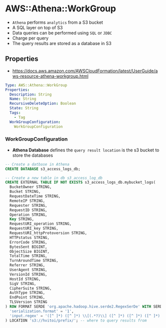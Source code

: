 # AWS::Athena::WorkGroup

- `Athena` performs `analytics` from a S3 bucket
- A SQL layer on top of S3
- Data queries can be performed using `SQL` or `JDBC`
- Charge per query
- The query results are stored as a database in S3

## Properties

- <https://docs.aws.amazon.com/AWSCloudFormation/latest/UserGuide/aws-resource-athena-workgroup.html>

```yaml
Type: AWS::Athena::WorkGroup
Properties:
  Description: String
  Name: String
  RecursiveDeleteOption: Boolean
  State: String
  Tags:
    - Tag
  WorkGroupConfiguration:
    WorkGroupConfiguration
```

### WorkGroupConfiguration

- **Athena Database** defines the `query result location` is the s3 bucket to store the databases

```sql
-- Create a datbase in Athena
CREATE DATABASE s3_access_logs_db;

-- Create a new table in db s3_access_log_db
CREATE EXTERNAL TABLE IF NOT EXISTS s3_access_logs_db.mybucket_logs(
  BucketOwner STRING,
  Bucket STRING,
  RequestDateTime STRING,
  RemoteIP STRING,
  Requester STRING,
  RequestID STRING,
  Operation STRING,
  Key STRING,
  RequestURI_operation STRING,
  RequestURI_key STRING,
  RequestURI_httpProtoversion STRING,
  HTTPstatus STRING,
  ErrorCode STRING,
  BytesSent BIGINT,
  ObjectSize BIGINT,
  TotalTime STRING,
  TurnAroundTime STRING,
  Referrer STRING,
  UserAgent STRING,
  VersionId STRING,
  HostId STRING,
  SigV STRING,
  CipherSuite STRING,
  AuthType STRING,
  EndPoint STRING,
  TLSVersion STRING
) ROW FORMAT SERDE 'org.apache.hadoop.hive.serde2.RegexSerDe' WITH SERDEPROPERTIES (
  'serialization.format' = '1',
  'input.regex' = '([^ ]*) ([^ ]*) \\[(.*?)\\] ([^ ]*) ([^ ]*) ([^ ]*) ([^ ]*) ([^ ]*) \\\"([^ ]*) ([^ ]*) (- |[^ ]*)\\\" (-|[0-9]*) ([^ ]*) ([^ ]*) ([^ ]*) ([^ ]*) ([^ ]*) ([^ ]*) (\"[^\"]*\") ([^ ]*)(?: ([^ ]*) ([^ ]*) ([^ ]*) ([^ ]*) ([^ ]*) ([^ ]*))?.*$'
) LOCATION 's3://hvitoi/prefix/'; -- where to query results from
```
